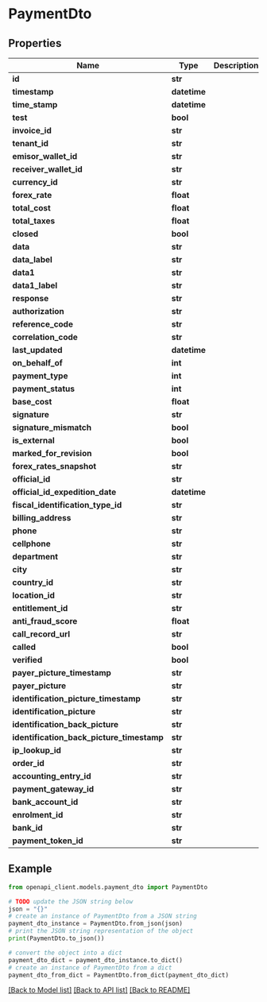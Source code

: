 # PaymentDto


## Properties

Name | Type | Description | Notes
------------ | ------------- | ------------- | -------------
**id** | **str** |  | [optional] 
**timestamp** | **datetime** |  | [optional] 
**time_stamp** | **datetime** |  | [optional] 
**test** | **bool** |  | [optional] 
**invoice_id** | **str** |  | [optional] 
**tenant_id** | **str** |  | [optional] 
**emisor_wallet_id** | **str** |  | [optional] 
**receiver_wallet_id** | **str** |  | [optional] 
**currency_id** | **str** |  | [optional] 
**forex_rate** | **float** |  | [optional] 
**total_cost** | **float** |  | [optional] 
**total_taxes** | **float** |  | [optional] 
**closed** | **bool** |  | [optional] 
**data** | **str** |  | [optional] 
**data_label** | **str** |  | [optional] 
**data1** | **str** |  | [optional] 
**data1_label** | **str** |  | [optional] 
**response** | **str** |  | [optional] 
**authorization** | **str** |  | [optional] 
**reference_code** | **str** |  | [optional] 
**correlation_code** | **str** |  | [optional] 
**last_updated** | **datetime** |  | [optional] 
**on_behalf_of** | **int** |  | [optional] 
**payment_type** | **int** |  | [optional] 
**payment_status** | **int** |  | [optional] 
**base_cost** | **float** |  | [optional] 
**signature** | **str** |  | [optional] 
**signature_mismatch** | **bool** |  | [optional] 
**is_external** | **bool** |  | [optional] 
**marked_for_revision** | **bool** |  | [optional] 
**forex_rates_snapshot** | **str** |  | [optional] 
**official_id** | **str** |  | [optional] 
**official_id_expedition_date** | **datetime** |  | [optional] 
**fiscal_identification_type_id** | **str** |  | [optional] 
**billing_address** | **str** |  | [optional] 
**phone** | **str** |  | [optional] 
**cellphone** | **str** |  | [optional] 
**department** | **str** |  | [optional] 
**city** | **str** |  | [optional] 
**country_id** | **str** |  | [optional] 
**location_id** | **str** |  | [optional] 
**entitlement_id** | **str** |  | [optional] 
**anti_fraud_score** | **float** |  | [optional] 
**call_record_url** | **str** |  | [optional] 
**called** | **bool** |  | [optional] 
**verified** | **bool** |  | [optional] 
**payer_picture_timestamp** | **str** |  | [optional] 
**payer_picture** | **str** |  | [optional] 
**identification_picture_timestamp** | **str** |  | [optional] 
**identification_picture** | **str** |  | [optional] 
**identification_back_picture** | **str** |  | [optional] 
**identification_back_picture_timestamp** | **str** |  | [optional] 
**ip_lookup_id** | **str** |  | [optional] 
**order_id** | **str** |  | [optional] 
**accounting_entry_id** | **str** |  | [optional] 
**payment_gateway_id** | **str** |  | [optional] 
**bank_account_id** | **str** |  | [optional] 
**enrolment_id** | **str** |  | [optional] 
**bank_id** | **str** |  | [optional] 
**payment_token_id** | **str** |  | [optional] 

## Example

```python
from openapi_client.models.payment_dto import PaymentDto

# TODO update the JSON string below
json = "{}"
# create an instance of PaymentDto from a JSON string
payment_dto_instance = PaymentDto.from_json(json)
# print the JSON string representation of the object
print(PaymentDto.to_json())

# convert the object into a dict
payment_dto_dict = payment_dto_instance.to_dict()
# create an instance of PaymentDto from a dict
payment_dto_from_dict = PaymentDto.from_dict(payment_dto_dict)
```
[[Back to Model list]](../README.md#documentation-for-models) [[Back to API list]](../README.md#documentation-for-api-endpoints) [[Back to README]](../README.md)


